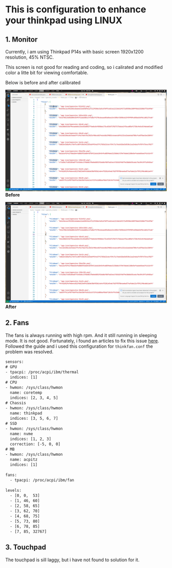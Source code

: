 # This is configuration to enhance your thinkpad using LINUX

## 1. Monitor
Currently, i am using Thinkpad P14s with basic screen 1920x1200 resolution, 45% NTSC. 

This screen is not good for reading and coding, so i calirated and modified color a litte bit for viewing comfortable. 

Below is before and after calibrated

![Before](./pics/screen_before.png)
**Before**

![After](./pics/screen_after.png)
**After**

## 2. Fans
The fans is always running with high rpm. And it still running in sleeping mode. It is not good. 
Fortunately, i found an articles to fix this issue [here](https://blog.monosoul.dev/2021/10/17/how-to-control-thinkpad-p14s-fan-speed-in-linux/). 
Followed the guide and i used this configuration for ```thinkfan.conf``` the problem was resolved.

```
sensors:
# GPU
- tpacpi: /proc/acpi/ibm/thermal
  indices: [1]
# CPU
- hwmon: /sys/class/hwmon
  name: coretemp
  indices: [2, 3, 4, 5]
# Chassis
- hwmon: /sys/class/hwmon
  name: thinkpad
  indices: [3, 5, 6, 7]
# SSD
- hwmon: /sys/class/hwmon
  name: nvme
  indices: [1, 2, 3]
  correction: [-5, 0, 0]
# MB
- hwmon: /sys/class/hwmon
  name: acpitz
  indices: [1]

fans:
  - tpacpi: /proc/acpi/ibm/fan

levels:
  - [0,	0,	53]
  - [1,	46,	60]
  - [2,	58,	65]
  - [3,	62,	70]
  - [4,	68,	75]
  - [5,	73,	80]
  - [6,	78,	85]
  - [7,	85,	32767]
```

## 3. Touchpad

The touchpad is sill laggy, but i have not found to solution for it.